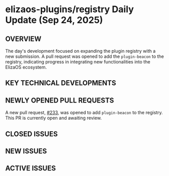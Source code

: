 # elizaos-plugins/registry Daily Update (Sep 24, 2025)
## OVERVIEW 
The day's development focused on expanding the plugin registry with a new submission. A pull request was opened to add the `plugin-beacon` to the registry, indicating progress in integrating new functionalities into the ElizaOS ecosystem.

## KEY TECHNICAL DEVELOPMENTS

## NEWLY OPENED PULL REQUESTS
A new pull request, [#233](https://github.com/elizaos-plugins/registry/pull/233), was opened to add `plugin-beacon` to the registry. This PR is currently open and awaiting review.

## CLOSED ISSUES

## NEW ISSUES

## ACTIVE ISSUES